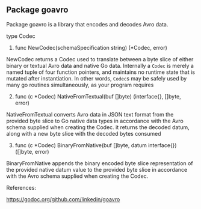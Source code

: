 
## Package goavro
Package goavro is a library that encodes and decodes Avro data.

type Codec
1) func NewCodec(schemaSpecification string) (*Codec, error)

  NewCodec returns a Codec used to translate between a byte slice of either binary or textual Avro data and native Go data.
  Internally a `Codec` is merely a named tuple of four function pointers, and maintains no runtime state that is mutated after instantiation. 
  In other words, `Codec`s may be safely used by many go routines simultaneously, as your program requires
  
2) func (c *Codec) NativeFromTextual(buf []byte) (interface{}, []byte, error)

NativeFromTextual converts Avro data in JSON text format from the provided byte slice to Go native data types in accordance with the Avro schema supplied when creating the Codec.
  it returns the decoded datum, along with a new byte slice with the decoded bytes consumed
  
3) func (c *Codec) BinaryFromNative(buf []byte, datum interface{}) ([]byte, error)

BinaryFromNative appends the binary encoded byte slice representation of the provided native datum value to the provided byte slice in accordance with the 
  Avro schema supplied when creating the Codec.
  
  





References:

https://godoc.org/github.com/linkedin/goavro
